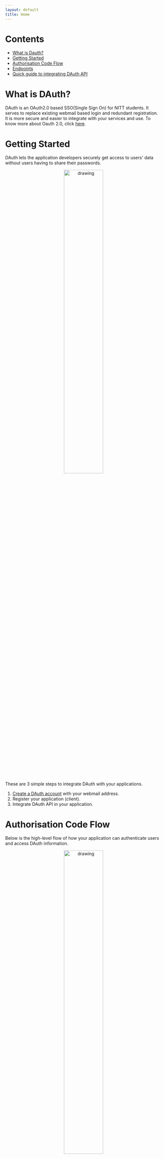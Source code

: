 ```yaml
---
layout: default
title: Home
---
```


# Contents
* [What is Dauth?](#what-is-dauth)
* [Getting Started](#getting-started)
* [Authorisation Code Flow](#authorisation-code-flow)
* [Endpoints](#endpoints)
* [Quick guide to integrating DAuth API](#quick-guide-to-integrating-dauth-api)

# What is DAuth?
DAuth is an OAuth2.0 based SSO(Single Sign On) for NITT students. It serves to replace existing webmail based login and redundant registration. It is more secure and easier to integrate with your services and use. 
To know more about Oauth 2.0, click [here](https://oauth.net/2/).

# Getting Started
DAuth lets the application developers securely get access to users' data without users having to share their passwords.  

<center><img src="images/getting-started.png" alt="drawing" width="50%" /></center>   

These are 3 simple steps to integrate DAuth with your applications.
1. [Create a DAuth account](https://auth.delta.nitt.edu/register) with your webmail address. 
2. Register your application (client).
3. Integrate DAuth API in your application. 

# Authorisation Code Flow

Below is the high-level flow of how your application can authenticate users and access DAuth information.   

<center><img src="images/code-flow.png" alt="drawing" width="50%" /></center>   

### Client Registration

A client i.e. the application making protected resource requests on behalf of the user(resource owner) or authenticating the user has to be signed up before. 
After creating a DAuth account, navigate to the Clients section and register your application there.
Homepage URL - This is the homepage URL of your application. 
Ex: `www.example.com`

Callback URL - This is where the user(resource owner) will be redirected back after an authorization request is made. 
Ex: `www.example.com/callback`  

### Client Credentials

A registered client will get some credentials. They include Client ID, Client secret - A unique secret key and a redirectURI - Callback url that you’ve registered the application with.

# Endpoints

### Authorize Endpoint
The user has to give consent for your application to use their DAuth information.The authorization endpoint is used to interact with the user and obtain an authorization grant.  The authorization server MUST first verify the identity of the resource owner.

```
POST /authorize HTTP/1.1
Host: auth.delta.nitt.edu
Content-Type: application/x-www-form-urlencoded
Request Parameters:
    Required: true
    ParamType: Query
    DataType: String
```   

| Parameter | Description |
| --- | --- |
| client_id | Obtained during client registration. |
| redirect_uri | This should typically be the callback url provided during client registration. | 
| response_type | It tells the authorization server which grant to execute. Use `response_type=code` for authorization code. |
| grant_type | Use `grant_type=authorization_code` for authorization grant flow. |
| state | Used for security purposes. If this request parameter is set in the request, then it is returned to the application as part of the redirect_uri. | 
| scope | Scopes have been defined in [bottom](#scopes). |
| nonce | It is a client generated string. It will be present in the token and hence the client can validate the token. |

Example: 
```
client_id=qwdsfgwrTHNHRMYUKTILY&redirect_uri=https%3A%2F%2Fstackoverflow.com%2F&response_type=code&grant_type=authorization_code&state=sdafsdghb&scope=email+openid+profile&nonce=bscsbascbadcsbasccabs
```   

If the user authorizes, upon success, the user is redirected back to redirect_uri with authorization code and state as query parameters.

### Token

The token endpoint is used by the client to obtain an access token by presenting its authorization grant. The user should be unaware of this request(backchannel communication).

```
POST /oauth/token HTTP/1.1
Host: auth.delta.nitt.edu
Content-Type: application/x-www-form-urlencoded
Request Parameters:
    Required: true
    ParamType: Query
    DataType: String
```    

| Parameter | Description |
| --- | --- |
| client_id | Obtained during client registration. |
| client_secret | Obtained during client registration. | 
| grant_type | Use `grant_type=authorization_code` for authorization grant flow. |
| code | Authorization code obtained through `/authorize` call. |
| redirect_uri | The callback_url client has registered with. |

Example: 
```
client_id=qwdsfgwrTHNHRMYUKTILY&client_secret=csadvfbgnrwmywtkulifjrknjvnjrnlrnjvlnfvnflv&grant_type=authorization_code&code=f65dbf63a96650e689ef9f800a63ed67177ebe45&redirect_uri=https%3A%2F%2Fstackoverflow.com%2F
```  
  
On success, the response would contain  

| Parameter | Description |
| --- | --- |
| access_token |The token for accessing user resources |
| state | The state sent during authorize call is returned back |
| id_token | This token is sent if the initial `/authorize` call made involves openid in scope param |

### Key

```
GET /oauth/oidc/key HTTP/1.1
Host: auth.delta.nitt.edu
```
This route returns Jwks used to verify id_token.

### Resource api(user scope)

Request format:
```
POST /resources/user HTTP/1.1
Host: auth.delta.nitt.edu
Authorization: Bearer 02f71255ee95a04d6066de3969bb52f466c90572
```   

Response : 
```
user object (i.e the resources)
```


The access token is to be sent as a bearer token in headers(authorization header). The resources authorized by the user can be finally accessed.

### Scopes

The authorization and token endpoints allow the client to specify the scope of the access request using the "scope" request parameter.  

Accepted Scopes
1. openid
  - Specifying open_id scope sends id_token in the response of /token call.
2. email
  - Includes email of user in id token
3. profile
  - Includes name in id token
4. user  
  - Gives user object.

# Quick guide to integrating DAuth API 

1. Create a DAuth account and register client
2. UI  
    <center><img src="images/login-with-dauth.png" alt="drawing" width="50%" /></center>  

3. Once the user clicks the button, make a call to `/authorize` endpoint with the query parameters mentioned above
4. The user will be redirected back to callback_url you’ve provided during client registration and gets code (authorization code) and state as query parameters 
5. Make a backchannel post request to `/oauth/token` using query parameters mentioned above.
6. Response will be token(authorization) and id_token(authentication). Id_token will be sent back only if oidc scope is added in step 3.
7. Finally, with that token, do a POST request to `auth.delta.nitt.edu/resources/user` to get the user details. The token must be sent as a bearer token in headers(authorization header).
